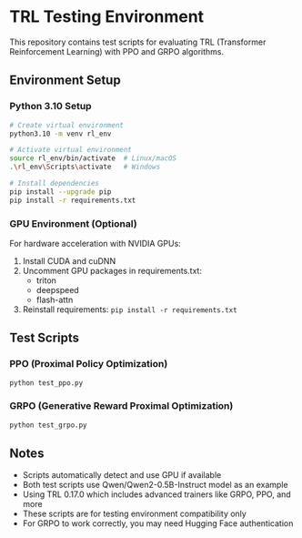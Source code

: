 # TRL Testing Environment

This repository contains test scripts for evaluating TRL (Transformer Reinforcement Learning) with PPO and GRPO algorithms.

## Environment Setup

### Python 3.10 Setup

```bash
# Create virtual environment
python3.10 -m venv rl_env

# Activate virtual environment
source rl_env/bin/activate  # Linux/macOS
.\rl_env\Scripts\activate   # Windows

# Install dependencies
pip install --upgrade pip
pip install -r requirements.txt
```

### GPU Environment (Optional)

For hardware acceleration with NVIDIA GPUs:

1. Install CUDA and cuDNN
2. Uncomment GPU packages in requirements.txt:
   - triton
   - deepspeed
   - flash-attn
3. Reinstall requirements: `pip install -r requirements.txt`

## Test Scripts

### PPO (Proximal Policy Optimization)

```bash
python test_ppo.py
```

### GRPO (Generative Reward Proximal Optimization)

```bash
python test_grpo.py
```

## Notes

- Scripts automatically detect and use GPU if available
- Both test scripts use Qwen/Qwen2-0.5B-Instruct model as an example
- Using TRL 0.17.0 which includes advanced trainers like GRPO, PPO, and more
- These scripts are for testing environment compatibility only 
- For GRPO to work correctly, you may need Hugging Face authentication 